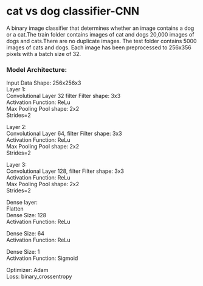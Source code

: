 # cat vs dog classifier-CNN



A binary image classifier that determines whether an image contains a dog or a cat.The train folder contains images of cat and dogs 20,000 images of dogs and cats.There are no duplicate images.
The test folder contains 5000 images of cats and dogs.
Each image has been preprocessed to 256x356 pixels with a batch size of 32.


### <b>Model Architecture:</b><br>
Input Data Shape: 256x256x3<br>
Layer 1:<br>
Convolutional Layer 32 filter Filter shape: 3x3<br>
Activation Function: ReLu<br>
Max Pooling Pool shape: 2x2<br>
Strides=2<br>

Layer 2:<br>
Convolutional Layer 64, filter Filter shape: 3x3<br>
Activation Function: ReLu<br>
Max Pooling Pool shape: 2x2<br>
Strides=2<br>

Layer 3:<br>
Convolutional Layer 128, filter Filter shape: 3x3<br>
Activation Function: ReLu<br>
Max Pooling Pool shape: 2x2<br>
Strides=2<br>


Dense layer:<br>
Flatten<br>
Dense Size: 128<br>
Activation Function: ReLu<br>

Dense Size: 64<br>
Activation Function: ReLu<br>

Dense Size: 1<br>
Activation Function: Sigmoid<br>

Optimizer: Adam<br>
Loss: binary_crossentropy
